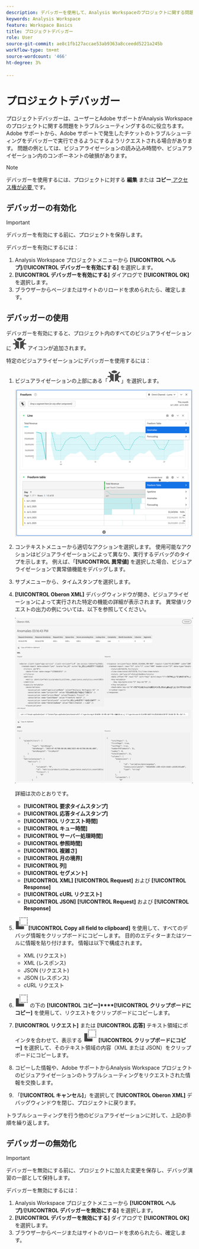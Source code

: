```yaml
---
description: デバッガーを使用して、Analysis Workspaceのプロジェクトに関する問題をトラブルシューティングする方法について説明します。
keywords: Analysis Workspace
feature: Workspace Basics
title: プロジェクトデバッガー
role: User
source-git-commit: ae8c1fb127accae53ab9363a8cceedd5221a245b
workflow-type: tm+mt
source-wordcount: '466'
ht-degree: 3%

---
```


# プロジェクトデバッガー

プロジェクトデバッガーは、ユーザーとAdobe サポートがAnalysis Workspaceのプロジェクトに関する問題をトラブルシューティングするのに役立ちます。 Adobe サポートから、Adobe サポートで発生したチケットのトラブルシューティングをデバッガーで実行できるようにするようリクエストされる場合があります。 問題の例としては、ビジュアライゼーションの読み込み時間や、ビジュアライゼーション内のコンポーネントの破損があります。

>[!NOTE]
>
>デバッガーを使用するには、プロジェクトに対する **編集** または **コピー**[ アクセス権が必要 ](https://experienceleague.adobe.com/en/docs/experience-cloud-kcs/kbarticles/ka-25744) です。
>


## デバッガーの有効化

>[!IMPORTANT]
>
>デバッガーを有効にする前に、プロジェクトを保存します。
>

デバッガーを有効にするには：

1. Analysis Workspace プロジェクトメニューから **[!UICONTROL ヘルプ]**/**[!UICONTROL デバッガーを有効にする]** を選択します。
1. **[!UICONTROL デバッガーを有効にする]** ダイアログで **[!UICONTROL OK]** を選択します。
1. ブラウザーからページまたはサイトのリロードを求められたら、確定します。


## デバッガーの使用

デバッガーを有効にすると、プロジェクト内のすべてのビジュアライゼーションに ![ バグ ](/help/assets/icons/Bug.svg) アイコンが追加されます。

特定のビジュアライゼーションにデバッガーを使用するには：

1. ビジュアライゼーションの上部にある「![ バグ ](/help/assets/icons/Bug.svg)」を選択します。

   ![ デバッガーのコンテキストメニュー ](assets/debugger-context-menu.png)

1. コンテキストメニューから適切なアクションを選択します。 使用可能なアクションはビジュアライゼーションによって異なり、実行するデバッグのタイプを示します。 例えば、「**[!UICONTROL 異常値]** を選択した場合、ビジュアライゼーションで異常値機能をデバッグします。
1. サブメニューから、タイムスタンプを選択します。
1. **[!UICONTROL Oberon XML]** デバッグウィンドウが開き、ビジュアライゼーションによって実行された特定の機能の詳細が表示されます。 異常値リクエストの出力の例については、以下を参照してください。

   ![ デバッグリクエストを出力 ](assets/debugger-oberon.png)

   詳細は次のとおりです。

   * **[!UICONTROL 要求タイムスタンプ]**
   * **[!UICONTROL 応答タイムスタンプ]**
   * **[!UICONTROL リクエスト時間]**
   * **[!UICONTROL キュー時間]**
   * **[!UICONTROL サーバー処理時間]**
   * **[!UICONTROL 参照時間]**
   * **[!UICONTROL 複雑さ]**
   * **[!UICONTROL 月の境界]**
   * **[!UICONTROL 列]**
   * **[!UICONTROL セグメント]**
   * **[!UICONTROL XML]** **[!UICONTROL Request]** および **[!UICONTROL Response]**
   * **[!UICONTROL cURL リクエスト]**
   * **[!UICONTROL JSON]** **[!UICONTROL Request]** および **[!UICONTROL Response]**

1. ![Copy](/help/assets/icons/Copy.svg)**[!UICONTROL Copy all field to clipboard]** を使用して、すべてのデバッグ情報をクリップボードにコピーします。 目的のエディターまたはツールに情報を貼り付けます。 情報は以下で構成されます。

   * XML (リクエスト)
   * XML (レスポンス)
   * JSON (リクエスト)
   * JSON (レスポンス)
   * cURL リクエスト

1. ![cURL リクエスト ](/help/assets/icons/Copy.svg) の下の **[!UICONTROL コピー]****[!UICONTROL クリップボードにコピー]** を使用して、リクエストをクリップボードにコピーします。
1. **[!UICONTROL リクエスト]** または **[!UICONTROL 応答]** テキスト領域にポインタを合わせて、表示する ![ コピー ](/help/assets/icons/Copy.svg) **[!UICONTROL クリップボードにコピー]** を選択して、そのテキスト領域の内容（XML または JSON）をクリップボードにコピーします。

1. コピーした情報や、Adobe サポートからAnalysis Workspace プロジェクトのビジュアライゼーションのトラブルシューティングをリクエストされた情報を交換します。

1. 「**[!UICONTROL キャンセル]**」を選択して **[!UICONTROL Oberon XML]** デバッグウィンドウを閉じ、プロジェクトに戻ります。

トラブルシューティングを行う他のビジュアライゼーションに対して、上記の手順を繰り返します。

## デバッガーの無効化

>[!IMPORTANT]
>
>デバッガーを無効にする前に、プロジェクトに加えた変更を保存し、デバッグ演習の一部として保持します。
>

デバッガーを無効にするには：

1. Analysis Workspace プロジェクトメニューから **[!UICONTROL ヘルプ]**/**[!UICONTROL デバッガーを無効にする]** を選択します。
1. **[!UICONTROL デバッガーを無効にする]** ダイアログで **[!UICONTROL OK]** を選択します。
1. ブラウザーからページまたはサイトのリロードを求められたら、確定します。



